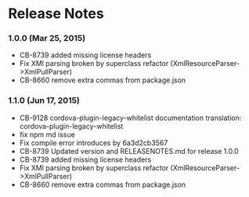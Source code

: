 <!--
#
# Licensed to the Apache Software Foundation (ASF) under one
# or more contributor license agreements.  See the NOTICE file
# distributed with this work for additional information
# regarding copyright ownership.  The ASF licenses this file
# to you under the Apache License, Version 2.0 (the
# "License"); you may not use this file except in compliance
# with the License.  You may obtain a copy of the License at
#
# http://www.apache.org/licenses/LICENSE-2.0
#
# Unless required by applicable law or agreed to in writing,
# software distributed under the License is distributed on an
# "AS IS" BASIS, WITHOUT WARRANTIES OR CONDITIONS OF ANY
#  KIND, either express or implied.  See the License for the
# specific language governing permissions and limitations
# under the License.
#
-->
# Release Notes

### 1.0.0 (Mar 25, 2015)
* CB-8739 added missing license headers
* Fix XMl parsing broken by superclass refactor (XmlResourceParser->XmlPullParser)
* CB-8660 remove extra commas from package.json

### 1.1.0 (Jun 17, 2015)
* CB-9128 cordova-plugin-legacy-whitelist documentation translation: cordova-plugin-legacy-whitelist
* fix npm md issue
* Fix compile error introduces by 6a3d2cb3567
* CB-8739 Updated version and RELEASENOTES.md for release 1.0.0
* CB-8739 added missing license headers
* Fix XMl parsing broken by superclass refactor (XmlResourceParser->XmlPullParser)
* CB-8660 remove extra commas from package.json
